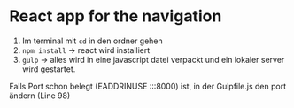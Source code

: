 # React app for the navigation


1. Im terminal mit ``cd`` in den ordner gehen
2. ``npm install`` -> react wird installiert
3. ``gulp`` -> alles wird in eine javascript datei verpackt und ein lokaler server wird gestartet.


Falls Port schon belegt (EADDRINUSE :::8000) ist, in der Gulpfile.js den port ändern (Line 98)
